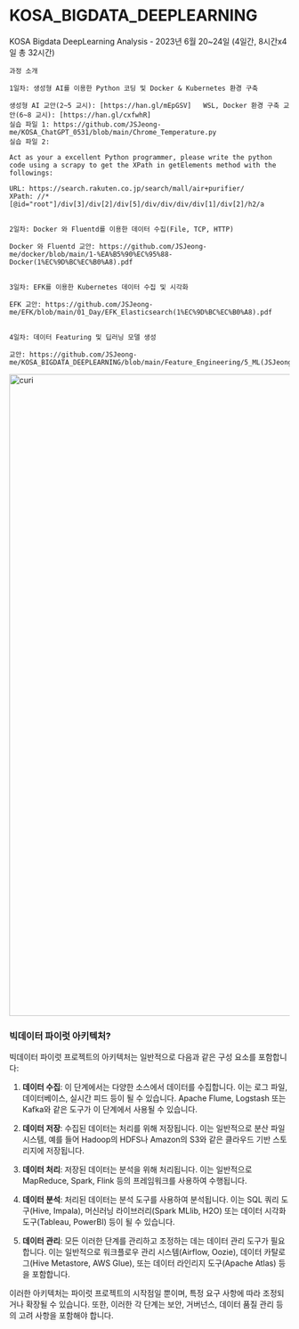# KOSA_BIGDATA_DEEPLEARNING
KOSA Bigdata DeepLearning Analysis - 2023년 6월 20~24일 (4일간, 8시간x4일 총 32시간)
```
과정 소개

1일차: 생성형 AI를 이용한 Python 코딩 및 Docker & Kubernetes 환경 구축

생성형 AI 교안(2~5 교시): [https://han.gl/mEpGSV]   WSL, Docker 환경 구축 교안(6~8 교시): [https://han.gl/cxfwhR]
실습 파일 1: https://github.com/JSJeong-me/KOSA_ChatGPT_0531/blob/main/Chrome_Temperature.py
실습 파일 2:

Act as your a excellent Python programmer, please write the python code using a scrapy to get the XPath in getElements method with the followings:

URL: https://search.rakuten.co.jp/search/mall/air+purifier/
XPath: //*[@id="root"]/div[3]/div[2]/div[5]/div/div/div/div[1]/div[2]/h2/a


2일차: Docker 와 Fluentd를 이용한 데이터 수집(File, TCP, HTTP)

Docker 와 Fluentd 교안: https://github.com/JSJeong-me/docker/blob/main/1-%EA%B5%90%EC%95%88-Docker(1%EC%9D%BC%EC%B0%A8).pdf


3일차: EFK를 이용한 Kubernetes 데이터 수집 및 시각화

EFK 교안: https://github.com/JSJeong-me/EFK/blob/main/01_Day/EFK_Elasticsearch(1%EC%9D%BC%EC%B0%A8).pdf


4일차: 데이터 Featuring 및 딥러닝 모델 생성

교안: https://github.com/JSJeong-me/KOSA_BIGDATA_DEEPLEARNING/blob/main/Feature_Engineering/5_ML(JSJeong).pdf

```
<img width="1152" alt="curi" src="https://github.com/JSJeong-me/KOSA_BIGDATA_DEEPLEARNING/assets/54794815/f1cfd814-f2d6-4ae4-b32e-aaae19fcab52">

### 빅데이터 파이럿 아키텍처?

  빅데이터 파이럿 프로젝트의 아키텍처는 일반적으로 다음과 같은 구성 요소를 포함합니다:

  1. **데이터 수집**: 이 단계에서는 다양한 소스에서 데이터를 수집합니다. 이는 로그 파일, 데이터베이스, 실시간 피드 등이 될 수 있습니다. Apache Flume, Logstash 또는 Kafka와 같은 도구가 이 단계에서 사용될 수 있습니다.

  2. **데이터 저장**: 수집된 데이터는 처리를 위해 저장됩니다. 이는 일반적으로 분산 파일 시스템, 예를 들어 Hadoop의 HDFS나 Amazon의 S3와 같은 클라우드 기반 스토리지에 저장됩니다.

  3. **데이터 처리**: 저장된 데이터는 분석을 위해 처리됩니다. 이는 일반적으로 MapReduce, Spark, Flink 등의 프레임워크를 사용하여 수행됩니다.

  4. **데이터 분석**: 처리된 데이터는 분석 도구를 사용하여 분석됩니다. 이는 SQL 쿼리 도구(Hive, Impala), 머신러닝 라이브러리(Spark MLlib, H2O) 또는 데이터 시각화 도구(Tableau, PowerBI) 등이 될 수 있습니다.

  5. **데이터 관리**: 모든 이러한 단계를 관리하고 조정하는 데는 데이터 관리 도구가 필요합니다. 이는 일반적으로 워크플로우 관리 시스템(Airflow, Oozie), 데이터 카탈로그(Hive Metastore, AWS Glue), 또는 데이터 라인리지 도구(Apache Atlas) 등을 포함합니다.

  이러한 아키텍처는 파이럿 프로젝트의 시작점일 뿐이며, 특정 요구 사항에 따라 조정되거나 확장될 수 있습니다. 또한, 이러한 각 단계는 보안, 거버넌스, 데이터 품질 관리 등의 고려 사항을 포함해야 합니다.
